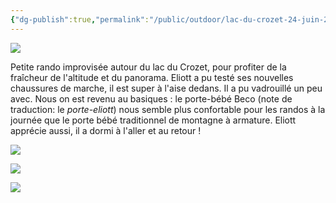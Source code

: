 ```yaml
---
{"dg-publish":true,"permalink":"/public/outdoor/lac-du-crozet-24-juin-2012/"}
---
```



![](IMG_5979.JPG)

Petite rando improvisée autour du lac du Crozet, pour profiter de la
fraîcheur de l'altitude et du panorama. Eliott a pu testé ses nouvelles
chaussures de marche, il est super à l'aise dedans. Il a pu vadrouillé
un peu avec. Nous on est revenu au basiques : le porte-bébé Beco (note
de traduction: le _porte-eliott_) nous semble plus confortable pour
les randos à la journée que le porte bébé traditionnel de montagne à
armature. Eliott apprécie aussi, il a dormi à l'aller et au retour !

![](IMG_5972.JPG)

![](IMG_5974.JPG)

![](IMG_5981.JPG)

